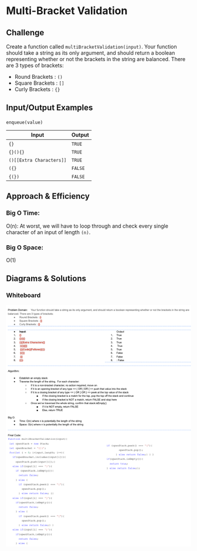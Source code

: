 # Multi-Bracket Validation

## Challenge

Create a function called `multiBracketValidation(input)`. Your function should take a string as its only argument, and should return a boolean representing whether or not the brackets in the string are balanced. There are 3 types of brackets:

- Round Brackets : `()`
- Square Brackets : `[]`
- Curly Brackets : `{}`

## Input/Output Examples

`enqueue(value)`

| Input                    | Output  |
| ------------------------ | ------- |
| `{} `                    | `TRUE`  |
| `{}(){} `                | `TRUE`  |
| `()[[Extra Characters]]` | `TRUE`  |
| `({}`                    | `FALSE` |
| `{(})`                   | `FALSE` |

## Approach & Efficiency

### Big O Time:

O(n): At worst, we will have to loop through and check every single character of an input of length `(n)`.

### Big O Space:

O(1)

## Diagrams & Solutions

### Whiteboard

![multiBracketValidation Whiteboard](./multi-bracket-validation.png)